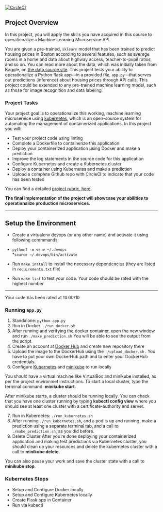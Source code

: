 [![CircleCI](https://circleci.com/gh/melisa87/p5-docker-kubernetes.svg?style=svg)](https://github.com/melisa87/p5-docker-kubernetes)

## Project Overview

In this project, you will apply the skills you have acquired in this course to operationalize a Machine Learning Microservice API. 

You are given a pre-trained, `sklearn` model that has been trained to predict housing prices in Boston according to several features, such as average rooms in a home and data about highway access, teacher-to-pupil ratios, and so on. You can read more about the data, which was initially taken from Kaggle, on [the data source site](https://www.kaggle.com/c/boston-housing). This project tests your ability to operationalize a Python flask app—in a provided file, `app.py`—that serves out predictions (inference) about housing prices through API calls. This project could be extended to any pre-trained machine learning model, such as those for image recognition and data labeling.

### Project Tasks

Your project goal is to operationalize this working, machine learning microservice using [kubernetes](https://kubernetes.io/), which is an open-source system for automating the management of containerized applications. In this project you will:
* Test your project code using linting
* Complete a Dockerfile to containerize this application
* Deploy your containerized application using Docker and make a prediction
* Improve the log statements in the source code for this application
* Configure Kubernetes and create a Kubernetes cluster
* Deploy a container using Kubernetes and make a prediction
* Upload a complete Github repo with CircleCI to indicate that your code has been tested

You can find a detailed [project rubric, here](https://review.udacity.com/#!/rubrics/2576/view).

**The final implementation of the project will showcase your abilities to operationalize production microservices.**

---

## Setup the Environment

* Create a virtualenv devops (or any other name) and activate it using following commmands:
 * `python3 -m venv ~/.devops `<br/>
 *`source ~/.devops/bin/activate`
  
* Run `make install` to install the necessary dependencies (they are listed in `requirements.txt` file)
* Run `make lint` to test your code. Your code should be rated with the highest number

 ------------------------------------
 Your code has been rated at 10.00/10

### Running `app.py`

1. Standalone:  `python app.py`
2. Run in Docker:  `./run_docker.sh`
3. After running and verifying the docker container, open the new window and run `./make_prediction.sh`
   You will be able to see the output from the script.
4. Create an account at [Docker Hub](https://hub.docker.com/) and create new repository there
5. Upload the image to the DockerHub using the `./upload_docker.sh` . You have to put your own DockerHub path and to enter your DockerHub credentials.
6. Configure [Kubernetes](https://kubernetes.io/docs/tasks/tools/) and [minikube](https://minikube.sigs.k8s.io/docs/start/) to run locally


You should have a virtual machine like VirtualBox and minikube installed, as per the project environmet instructions. To start a local cluster, type the terminal command: **minikube start**.

After minikube starts, a cluster should be running locally. You can check that you have one cluster running by typing **kubectl config view** where you should see at least one cluster with a certificate-authority and server. 

7. Run in Kubernetes:  `./run_kubernetes.sh`
8. After running `./run_kubernetes.sh`, and a pod is up and running, make a prediction using a separate terminal tab, and a call to `./make_prediction.sh`, as you did before.
9. Delete Cluster
After you’re done deploying your containerized application and making test predictions via Kubernetes cluster, you should clean up your resources and delete the kubernetes cluster with a call to **minikube delete**.

You can also pause your work and save the cluster state with a call to **minikube stop**. 

### Kubernetes Steps

* Setup and Configure Docker locally
* Setup and Configure Kubernetes locally
* Create Flask app in Container
* Run via kubectl

